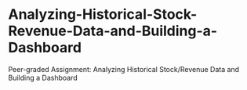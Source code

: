 # Analyzing-Historical-Stock-Revenue-Data-and-Building-a-Dashboard

Peer-graded Assignment: Analyzing Historical Stock/Revenue Data and Building a Dashboard

